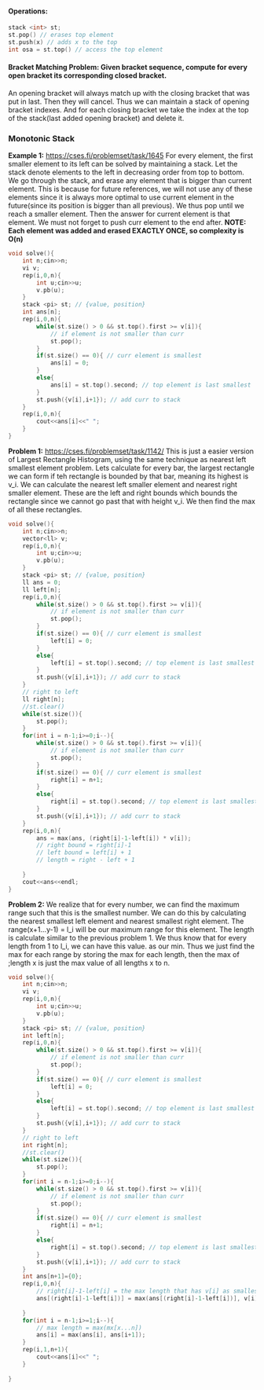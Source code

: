 #### Operations:
```cpp
stack <int> st;
st.pop() // erases top element
st.push(x) // adds x to the top
int osa = st.top() // access the top element 
```

#### Bracket Matching Problem: Given bracket sequence, compute for every open bracket its corresponding closed bracket.
An opening bracket will always match up with the closing bracket that was put in last. Then they will cancel. Thus we can maintain a stack of opening bracket indexes. And for each closing bracket we take the index at the top of the stack(last added opening bracket) and delete it. 

### Monotonic Stack
**Example 1:** https://cses.fi/problemset/task/1645
For every element, the first smaller element to its left can be solved by maintaining a stack. Let the stack denote elements to the left in decreasing order from top to bottom. We go through the stack, and erase any element that is bigger than current element. This is because for future references, we will not use any of these elements since it is always more optimal to use current element in the future(since its position is bigger than all previous). We thus pop until we reach a smaller element. Then the answer for current element is that element. We must not forget to push curr element to the end after.
**NOTE: Each element was added and erased EXACTLY ONCE, so complexity is O(n)**
```cpp
void solve(){
    int n;cin>>n;
    vi v;
    rep(i,0,n){
        int u;cin>>u;
        v.pb(u);
    }
    stack <pi> st; // {value, position}
    int ans[n];
    rep(i,0,n){
        while(st.size() > 0 && st.top().first >= v[i]){
            // if element is not smaller than curr
            st.pop();
        }
        if(st.size() == 0){ // curr element is smallest
            ans[i] = 0;
        }
        else{
            ans[i] = st.top().second; // top element is last smallest
        }
        st.push({v[i],i+1}); // add curr to stack
    }
    rep(i,0,n){
        cout<<ans[i]<<" ";
    }
}

```

**Problem 1:** https://cses.fi/problemset/task/1142/
This is just a easier version of Largest Rectangle Histogram, using the same technique as nearest left smallest element problem. Lets calculate for every bar, the largest rectangle we can form if teh rectangle is bounded by that bar, meaning its highest is v_i. We can calculate the nearest left smaller element and nearest right smaller element. These are the left and right bounds which bounds the rectangle since we cannot go past that with height v_i. We then find the max of all these rectangles.
```cpp
void solve(){
    int n;cin>>n;
    vector<ll> v;
    rep(i,0,n){
        int u;cin>>u;
        v.pb(u);
    }
    stack <pi> st; // {value, position}
    ll ans = 0;
    ll left[n];
    rep(i,0,n){
        while(st.size() > 0 && st.top().first >= v[i]){
            // if element is not smaller than curr
            st.pop();
        }
        if(st.size() == 0){ // curr element is smallest
            left[i] = 0;
        }
        else{
            left[i] = st.top().second; // top element is last smallest
        }
        st.push({v[i],i+1}); // add curr to stack
    }
    // right to left
    ll right[n];
    //st.clear()
    while(st.size()){
        st.pop();
    }
    for(int i = n-1;i>=0;i--){
        while(st.size() > 0 && st.top().first >= v[i]){
            // if element is not smaller than curr
            st.pop();
        }
        if(st.size() == 0){ // curr element is smallest
            right[i] = n+1;
        }
        else{
            right[i] = st.top().second; // top element is last smallest
        }
        st.push({v[i],i+1}); // add curr to stack
    }
    rep(i,0,n){
        ans = max(ans, (right[i]-1-left[i]) * v[i]);
        // right bound = right[i]-1
        // left bound = left[i] + 1
        // length = right - left + 1 
         
    }
    cout<<ans<<endl;
}
```

**Problem 2:**
We realize that for every number, we can find the maximum range such that this is the smallest number. We can do this by calculating the nearest smallest left element and nearest smallest right element. The range(x+1...y-1) = l_i will be our maximum range for this element. The length is calculate similar to the previous problem 1. We thus know that for every length from 1 to l_i, we can have this value. as our min. Thus we just find the max for each range by storing the max for each length, then the max of ;length x is just the max value of all lengths x to n.
```cpp
void solve(){
    int n;cin>>n;
    vi v;
    rep(i,0,n){
        int u;cin>>u;
        v.pb(u);
    }
    stack <pi> st; // {value, position}
    int left[n];
    rep(i,0,n){
        while(st.size() > 0 && st.top().first >= v[i]){
            // if element is not smaller than curr
            st.pop();
        }
        if(st.size() == 0){ // curr element is smallest
            left[i] = 0;
        }
        else{
            left[i] = st.top().second; // top element is last smallest
        }
        st.push({v[i],i+1}); // add curr to stack
    }
    // right to left
    int right[n];
    //st.clear()
    while(st.size()){
        st.pop();
    }
    for(int i = n-1;i>=0;i--){
        while(st.size() > 0 && st.top().first >= v[i]){
            // if element is not smaller than curr
            st.pop();
        }
        if(st.size() == 0){ // curr element is smallest
            right[i] = n+1;
        }
        else{
            right[i] = st.top().second; // top element is last smallest
        }
        st.push({v[i],i+1}); // add curr to stack
    }
    int ans[n+1]={0};
    rep(i,0,n){
        // right[i]-1-left[i] = the max length that has v[i] as smallest element
        ans[(right[i]-1-left[i])] = max(ans[(right[i]-1-left[i])], v[i]);
         
    }
    for(int i = n-1;i>=1;i--){
        // max length = max(mx[x...n])
        ans[i] = max(ans[i], ans[i+1]);
    }
    rep(i,1,n+1){
        cout<<ans[i]<<" ";
    }
    
}
```

